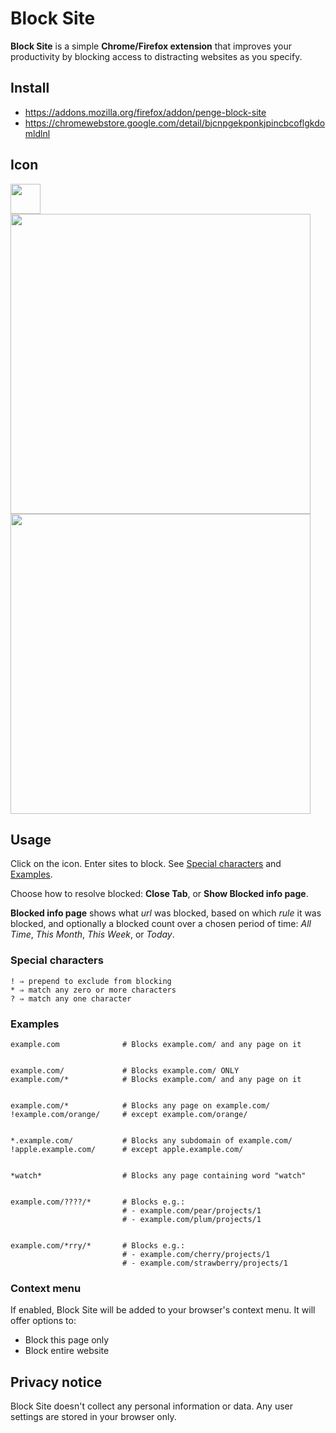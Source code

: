 # Block Site

**Block Site** is a simple **Chrome/Firefox extension** that improves your productivity by blocking access to distracting websites as you specify.

## Install

- https://addons.mozilla.org/firefox/addon/penge-block-site
- https://chromewebstore.google.com/detail/bjcnpgekponkjpincbcoflgkdomldlnl

## Icon

<img src="public/icon_128.png" width="48">

<img src="public/toolbar/light.png" width="480">
<img src="public/toolbar/dark.png" width="480">

## Usage

Click on the icon. Enter sites to block. See [Special characters](#special-characters) and [Examples](#examples).

Choose how to resolve blocked: **Close Tab**, or **Show Blocked info page**.

**Blocked info page** shows what _url_ was blocked, based on which _rule_ it was blocked, and optionally a blocked count over a chosen period of time:
_All Time_, _This Month_, _This Week_, or _Today_.

### Special characters

```
! ⇒ prepend to exclude from blocking
* ⇒ match any zero or more characters
? ⇒ match any one character
```

### Examples

```
example.com              # Blocks example.com/ and any page on it


example.com/             # Blocks example.com/ ONLY
example.com/*            # Blocks example.com/ and any page on it


example.com/*            # Blocks any page on example.com/
!example.com/orange/     # except example.com/orange/


*.example.com/           # Blocks any subdomain of example.com/
!apple.example.com/      # except apple.example.com/


*watch*                  # Blocks any page containing word "watch"


example.com/????/*       # Blocks e.g.:
                         # - example.com/pear/projects/1
                         # - example.com/plum/projects/1


example.com/*rry/*       # Blocks e.g.:
                         # - example.com/cherry/projects/1
                         # - example.com/strawberry/projects/1
```

### Context menu

If enabled, Block Site will be added to your browser's context menu. It will offer options to:
- Block this page only
- Block entire website

## Privacy notice

Block Site doesn't collect any personal information or data.
Any user settings are stored in your browser only.
